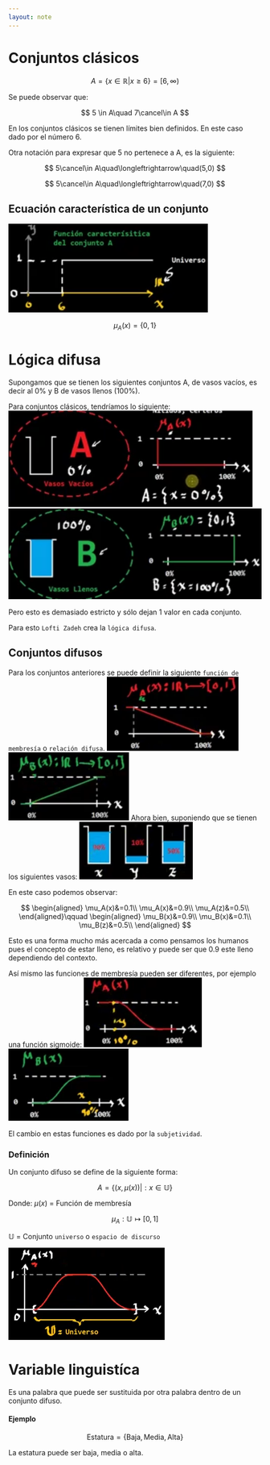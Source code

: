 ```yaml
---
layout: note
---
```


# Conjuntos clásicos

$$
A = \{x \in \mathbb{R} | x\geq 6\} = [6, \infty)
$$

Se puede observar que:

$$
5 \in A\quad 7\cancel\in A
$$


En los conjuntos clásicos se tienen límites bien definidos. En este caso dado por el número 6.

Otra notación para expresar que 5 no pertenece a A, es la siguiente:

$$
5\cancel\in A\quad\longleftrightarrow\quad(5,0)
$$

$$
5\cancel\in A\quad\longleftrightarrow\quad(7,0)
$$


## Ecuación característica de un conjunto
![a1f0daebf7093f471f4bb84ff18d8a09.png](../../img/67ac326e5851476cb9aee0f5947d160a.png)

$$
\mu_A(x) = \{0,1\}
$$


# Lógica difusa
Supongamos que se tienen los siguientes conjuntos A, de vasos vacíos, es decir al 0% y B de vasos llenos (100%).

Para conjuntos clásicos, tendríamos lo siguiente:
![dd5342ca39b84426d2bb309bd2287f33.png](../../img/b6a39ce8ffa7490c97ed6de7fde364a8.png)![9e744191d2b590cfb349ca7bbbb147e9.png](../../img/311833bfd89d44dd9b1893c7928abdf5.png)

Pero esto es demasiado estricto y sólo dejan 1 valor en cada conjunto.

Para esto `Lofti Zadeh` crea la `lógica difusa`.

## Conjuntos difusos
Para los conjuntos anteriores se puede definir la siguiente `función de membresía` o `relación difusa`.
![5746fa23ea32cd4578cef8f3262565dc.png](../../img/4d62c89cac0b499cb8751b211c653132.png) ![7dead08747a818a85daf127b627f0424.png](../../img/92bc35dbfee84a5c801c22720a99a92c.png)
Ahora bien, suponiendo que se tienen los siguientes vasos:
![da46730ed96da5f69cc95d5752a69d5a.png](../../img/fb48bfd773484210b2625107b12e1d6d.png)

En este caso podemos observar:

$$
\begin{aligned}
\mu_A(x)&=0.1\\
\mu_A(x)&=0.9\\
\mu_A(z)&=0.5\\
\end{aligned}\qquad
\begin{aligned}
\mu_B(x)&=0.9\\
\mu_B(x)&=0.1\\
\mu_B(z)&=0.5\\
\end{aligned}
$$


Esto es una forma mucho más acercada a como pensamos los humanos pues el concepto de estar lleno, es relativo y puede ser que 0.9 este lleno dependiendo del contexto.

Así mismo las funciones de membresía pueden ser diferentes, por ejemplo una función sigmoide:
![54720e5c3cf723ccfb5e8a279ec8e80c.png](../../img/0e69bca2e34c41b7a1d768eb8b4c636c.png) ![025fb80a1c264691c1cf6c97c828eb97.png](../../img/14a2b7856e264dd091fe143630a1923f.png)

El cambio en estas funciones es dado por la `subjetividad`.

### Definición
Un conjunto difuso se define de la siguiente forma:

$$
A = \{(x,\mu(x))|: x \in \mathbb{U}\}
$$

Donde:
$\mu(x)$ = Función de membresía

$$
\mu_A: \mathbb{U} \mapsto[0,1]
$$

$\mathbb{U}$ = Conjunto `universo` o `espacio de discurso` 

![7a6ecf140c7d35ce7b9cac40c2781b96.png](../../img/0d62121767d44609ad6162810371e216.png)

# Variable linguistíca
Es una palabra que puede ser sustituida por otra palabra dentro de un conjunto difuso.

#### Ejemplo

$$
\text{Estatura} = \{\text{Baja},\text{Media},\text{Alta}\}
$$


La estatura puede ser baja, media o alta.
